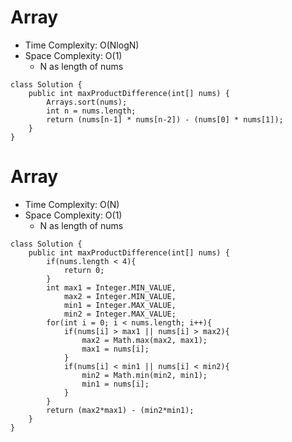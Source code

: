 # Array
* Time Complexity: O(NlogN)
* Space Complexity: O(1)
	* N as length of nums
```
class Solution {
    public int maxProductDifference(int[] nums) {
        Arrays.sort(nums);
        int n = nums.length;
        return (nums[n-1] * nums[n-2]) - (nums[0] * nums[1]);
    }
}
```
# Array
* Time Complexity: O(N)
* Space Complexity: O(1)
	* N as length of nums
```
class Solution {
    public int maxProductDifference(int[] nums) {
        if(nums.length < 4){
            return 0;
        }
        int max1 = Integer.MIN_VALUE,
            max2 = Integer.MIN_VALUE,
            min1 = Integer.MAX_VALUE,
            min2 = Integer.MAX_VALUE;
        for(int i = 0; i < nums.length; i++){
            if(nums[i] > max1 || nums[i] > max2){
                max2 = Math.max(max2, max1);
                max1 = nums[i];
            }
            if(nums[i] < min1 || nums[i] < min2){
                min2 = Math.min(min2, min1);
                min1 = nums[i];
            }
        }
        return (max2*max1) - (min2*min1);
    }
}
```